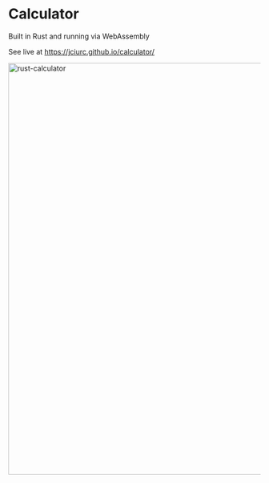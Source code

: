 # Calculator

Built in Rust and running via WebAssembly

See live at https://jciurc.github.io/calculator/

[<img width="636" height="821" alt="rust-calculator" src="https://github.com/user-attachments/assets/e9cc1546-2cda-4b2c-b39b-1e187170e956" />](https://jciurc.github.io/calculator/)
